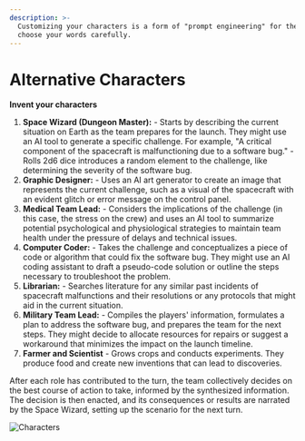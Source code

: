```yaml
---
description: >-
  Customizing your characters is a form of "prompt engineering" for the LLM so
  choose your words carefully.
---
```


# Alternative Characters

**Invent your characters**

1. **Space Wizard (Dungeon Master):** - Starts by describing the current situation on Earth as the team prepares for the launch. They might use an AI tool to generate a specific challenge. For example, "A critical component of the spacecraft is malfunctioning due to a software bug." - Rolls 2d6 dice introduces a random element to the challenge, like determining the severity of the software bug.
2. **Graphic Designer:** - Uses an AI art generator to create an image that represents the current challenge, such as a visual of the spacecraft with an evident glitch or error message on the control panel.
3. **Medical Team Lead:** - Considers the implications of the challenge (in this case, the stress on the crew) and uses an AI tool to summarize potential psychological and physiological strategies to maintain team health under the pressure of delays and technical issues.
4. **Computer Coder:** - Takes the challenge and conceptualizes a piece of code or algorithm that could fix the software bug. They might use an AI coding assistant to draft a pseudo-code solution or outline the steps necessary to troubleshoot the problem.
5. **Librarian:** - Searches literature for any similar past incidents of spacecraft malfunctions and their resolutions or any protocols that might aid in the current situation.
6. **Military Team Lead:** - Compiles the players' information, formulates a plan to address the software bug, and prepares the team for the next steps. They might decide to allocate resources for repairs or suggest a workaround that minimizes the impact on the launch timeline.
7. **Farmer and Scientist** - Grows crops and conducts experiments. They produce food and create new inventions that can lead to discoveries.

After each role has contributed to the turn, the team collectively decides on the best course of action to take, informed by the synthesized information. The decision is then enacted, and its consequences or results are narrated by the Space Wizard, setting up the scenario for the next turn.

![Characters](space\_characters\_2.webp)
